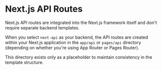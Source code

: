 # Next.js API Routes

Next.js API routes are integrated into the Next.js framework itself and don't require separate backend templates.

When you select `next-api` as your backend, the API routes are created within your Next.js application in the `app/api` or `pages/api` directory (depending on whether you're using App Router or Pages Router).

This directory exists only as a placeholder to maintain consistency in the template structure.